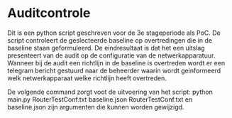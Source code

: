 # Auditcontrole

Dit is een python script geschreven voor de 3e stageperiode als PoC. 
De script controleert de geslecteerde baseline op overtredingen die in de baseline staan geformuleerd.
De eindresultaat is dat het een uitslag presenteert van de audit op de configuratie van de netwerkapparatuur.
Wanneer bij de audit een richtlijn in de baseline is overtreden wordt er een telegram bericht gestuurd naar de beheerder waarin wordt geinformeerd welk netwerkapparaat welke richtlijn heeft overtreden. 

De volgende command zorgt voot de uitvoering van het script: python main.py RouterTestConf.txt baseline.json
RouterTestConf.txt en baseline.json zijn argumenten die kunnen worden gewijzigd.

